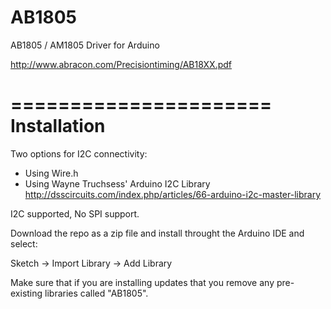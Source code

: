 AB1805
======

AB1805 / AM1805 Driver for Arduino

http://www.abracon.com/Precisiontiming/AB18XX.pdf

======================
Installation
======================
Two options for I2C connectivity:
- Using Wire.h
- Using Wayne Truchsess' Arduino I2C Library
http://dsscircuits.com/index.php/articles/66-arduino-i2c-master-library

I2C supported, No SPI support.

Download the repo as a zip file and install throught the Arduino IDE and select:

Sketch -> Import Library -> Add Library

Make sure that if you are installing updates that you remove any pre-existing libraries called "AB1805".
